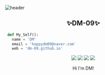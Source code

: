 ![header](https://capsule-render.vercel.app/api?type=slice&color=6799FF&height=100&section=header&text=HI&desc=I'm+DM&fontSize=45&rotate=8&fontAlignY=2&fontAlign=85&descAlignY=30&descAlign=90&&animation=twinkling)

<div align=center>
<h2>✨️DM-09✨️</h2>
</div>

```Python
 def My_Self():
   name = 'DM'
   email = 'happydm09@naver.com'
   web = 'dm-09.github.io'
```

<div align=center>
<a href='mailto:happydm09@naver.com'><img src="https://img.shields.io/badge/Email-gray?style=flat&logo=Gmail&logoColor=#2C2D72"/></a>
<a href='https://github.com/happydm09'><img src="https://img.shields.io/badge/2nd-gray?style=flat&logo=Github&logoColor=#2C2D72"/></a>
<a href="https://hits.seeyoufarm.com"><img src="https://hits.seeyoufarm.com/api/count/incr/badge.svg?url=https%3A%2F%2Fgithub.com%2FDM-09&count_bg=%23727272&title_bg=%23555555&icon=github.svg&icon_color=%23E7E7E7&title=%E2%A0%80&edge_flat=false"/></a>
<a href='https://solved.ac/dongmin'><img src="http://mazassumnida.wtf/api/mini/generate_badge?boj=dongmin"/></a>

Hi I'm DM!
</div>
